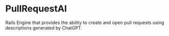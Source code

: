 # PullRequestAI
Rails Engine that provides the ability to create and open pull requests using descriptions generated by ChatGPT.
